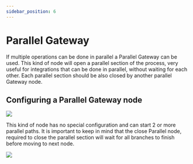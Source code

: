 ```yaml
---
sidebar_position: 6
---
```


# Parallel Gateway

If multiple operations can be done in parallel a Parallel Gateway can be used. This kind of node will open a parallel section of the process, very useful for integrations that can be done in parallel, without waiting for each other. Each parallel section should be also closed by another parallel Gateway node.

## Configuring a Parallel Gateway node

![](https://s3.eu-west-1.amazonaws.com/docx.flowx.ai/3.1/gateway_parallel.png#center)

This kind of node has no special configuration and can start 2 or more parallel paths. It is important to keep in mind that the close Parallel node, required to close the parallel section will wait for all branches to finish before moving to next node.

![](https://s3.eu-west-1.amazonaws.com/docx.flowx.ai/3.1/gateway_parallel_config.png)
